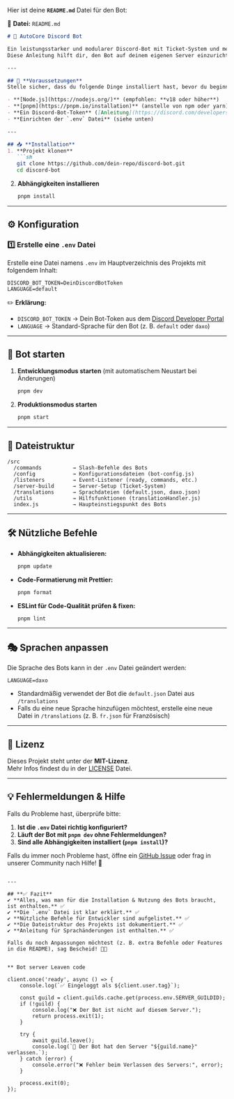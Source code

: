 Hier ist deine **`README.md`** Datei für den Bot:  

📂 **Datei:** `README.md`  
```md
# 🚀 AutoCore Discord Bot

Ein leistungsstarker und modularer Discord-Bot mit Ticket-System und mehr!  
Diese Anleitung hilft dir, den Bot auf deinem eigenen Server einzurichten.  

---

## 📌 **Voraussetzungen**
Stelle sicher, dass du folgende Dinge installiert hast, bevor du beginnst:

- **[Node.js](https://nodejs.org/)** (empfohlen: **v18 oder höher**)
- **[pnpm](https://pnpm.io/installation)** (anstelle von npm oder yarn)
- **Ein Discord-Bot-Token** ([Anleitung](https://discord.com/developers/applications))
- **Einrichten der `.env` Datei** (siehe unten)

---

## 📥 **Installation**
1. **Projekt klonen**
   ```sh
   git clone https://github.com/dein-repo/discord-bot.git
   cd discord-bot
   ```

2. **Abhängigkeiten installieren**
   ```sh
   pnpm install
   ```

---

## ⚙️ **Konfiguration**
### **1️⃣ Erstelle eine `.env` Datei**
Erstelle eine Datei namens `.env` im Hauptverzeichnis des Projekts mit folgendem Inhalt:

```env
DISCORD_BOT_TOKEN=DeinDiscordBotToken
LANGUAGE=default
```
✏️ **Erklärung:**  
- `DISCORD_BOT_TOKEN` → Dein Bot-Token aus dem [Discord Developer Portal](https://discord.com/developers/applications)  
- `LANGUAGE` → Standard-Sprache für den Bot (z. B. `default` oder `daxo`)  

---

## 🚀 **Bot starten**
1. **Entwicklungsmodus starten** (mit automatischem Neustart bei Änderungen)
   ```sh
   pnpm dev
   ```
2. **Produktionsmodus starten**
   ```sh
   pnpm start
   ```

---

## 📂 **Dateistruktur**
```
/src
  /commands          → Slash-Befehle des Bots
  /config            → Konfigurationsdateien (bot-config.js)
  /listeners         → Event-Listener (ready, commands, etc.)
  /server-build      → Server-Setup (Ticket-System)
  /translations      → Sprachdateien (default.json, daxo.json)
  /utils             → Hilfsfunktionen (translationHandler.js)
  index.js           → Haupteinstiegspunkt des Bots
```

---

## 🛠 **Nützliche Befehle**
- **Abhängigkeiten aktualisieren:**  
  ```sh
  pnpm update
  ```
- **Code-Formatierung mit Prettier:**  
  ```sh
  pnpm format
  ```
- **ESLint für Code-Qualität prüfen & fixen:**  
  ```sh
  pnpm lint
  ```

---

## 🎭 **Sprachen anpassen**
Die Sprache des Bots kann in der `.env` Datei geändert werden:
```env
LANGUAGE=daxo
```
- Standardmäßig verwendet der Bot die `default.json` Datei aus `/translations`
- Falls du eine neue Sprache hinzufügen möchtest, erstelle eine neue Datei in `/translations` (z. B. `fr.json` für Französisch)

---

## 📝 **Lizenz**
Dieses Projekt steht unter der **MIT-Lizenz**.  
Mehr Infos findest du in der [LICENSE](LICENSE) Datei.

---

## 💡 **Fehlermeldungen & Hilfe**
Falls du Probleme hast, überprüfe bitte:
1. **Ist die `.env` Datei richtig konfiguriert?**
2. **Läuft der Bot mit `pnpm dev` ohne Fehlermeldungen?**
3. **Sind alle Abhängigkeiten installiert (`pnpm install`)?**

Falls du immer noch Probleme hast, öffne ein [GitHub Issue](https://github.com/dein-repo/discord-bot/issues) oder frag in unserer Community nach Hilfe! 🚀  
```

---

## **✅ Fazit**
✔ **Alles, was man für die Installation & Nutzung des Bots braucht, ist enthalten.** ✅  
✔ **Die `.env` Datei ist klar erklärt.** ✅  
✔ **Nützliche Befehle für Entwickler sind aufgelistet.** ✅  
✔ **Die Dateistruktur des Projekts ist dokumentiert.** ✅  
✔ **Anleitung für Sprachänderungen ist enthalten.** ✅  

Falls du noch Anpassungen möchtest (z. B. extra Befehle oder Features in die README), sag Bescheid! 🚀😊


** Bot server Leaven code

client.once('ready', async () => {
    console.log(`✅ Eingeloggt als ${client.user.tag}`);

    const guild = client.guilds.cache.get(process.env.SERVER_GUILDID);
    if (!guild) {
        console.log("❌ Der Bot ist nicht auf diesem Server.");
        return process.exit(1);
    }

    try {
        await guild.leave();
        console.log(`🚪 Der Bot hat den Server "${guild.name}" verlassen.`);
    } catch (error) {
        console.error("❌ Fehler beim Verlassen des Servers:", error);
    }

    process.exit(0);
});
